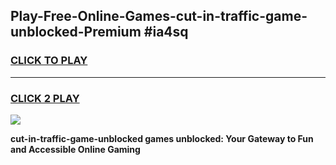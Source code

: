 
## Play-Free-Online-Games-cut-in-traffic-game-unblocked-Premium #ia4sq
<h3>
<a href="https://premium.freeplayer.one?title=cut-in-traffic-game-unblocked&ref=8M">CLICK TO PLAY</a></h3>
<hr>

<h3>
<a href="https://premium.freeplayer.one?title=cut-in-traffic-game-unblocked&ref=8M">CLICK 2 PLAY</a>
  
</h3>

<a href="https://premium.freeplayer.one?title=cut-in-traffic-game-unblocked&ref=8M"><img src="https://clearcache.store/games.png"></a>


**cut-in-traffic-game-unblocked games unblocked: Your Gateway to Fun and Accessible Online Gaming**
